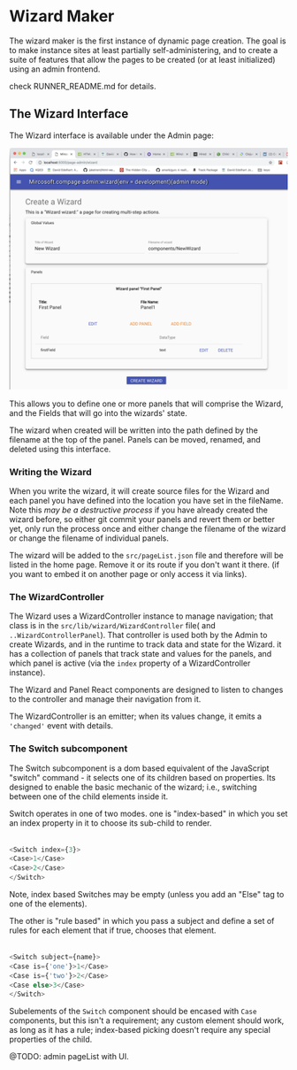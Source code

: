 # Wizard Maker

The wizard maker is the first instance of dynamic page creation.
The goal is to make instance sites at least partially self-administering,
and to create a suite of features that allow the pages
to be created (or at least initialized) using an admin frontend.

check RUNNER_README.md for details. 

## The Wizard Interface

The Wizard interface is available under the Admin page:

![admin mode](doc/wizard_creator.png)

This allows you to define one or more panels that will comprise the Wizard,
and the Fields that will go into the wizards' state. 

The wizard when created will be written into the path defined by the filename
at the top of the panel. Panels can be moved, renamed, and deleted using this 
interface. 

### Writing the Wizard 

When you write the wizard, it will create source files for the Wizard and each panel
you have defined into the location you have set in the fileName. 
Note this *may be a destructive process* if you have already created the wizard
before, so either git commit your panels and revert them or better yet, only
run the process once and either change the filename of the wizard or 
change the filename of individual panels. 


The wizard will be added to the `src/pageList.json` file and therefore will be
listed in the home page. Remove it or its route if you don't want it there. 
(if you want to embed it on another page or only access it via links). 

### The WizardController

The Wizard uses a WizardController instance to manage navigation; that class
is in the `src/lib/wizard/WizardController` file( and `..WizardControllerPanel`).
That controller is used both by the Admin to create Wizards, and in the runtime
to track data and state for the Wizard. it has a collection of panels that 
track state and values for the panels, and which panel is active 
(via the `index` property of a WizardController instance).

The Wizard and Panel React components are designed to listen to changes to the
controller and manage their navigation from it. 

The WizardController is an emitter; when its values change, it emits a `'changed'`
event with details. 

### The Switch subcomponent

The Switch subcomponent is a dom based equivalent of the JavaScript "switch" 
command - it selects one of its children based on properties. Its designed
to enable the basic mechanic of the wizard; i.e., switching between one of 
the child elements inside it. 

Switch operates in one of two modes. one is "index-based" in which you set 
an index property in it to choose its sub-child to render. 

````javascript

<Switch index={3}>
<Case>1</Case>
<Case>2</Case>
</Switch>

````
Note, index based Switches may be empty (unless you add an "Else" tag to one of the elements).

The other is 
"rule based" in which you pass a subject and define a set of rules for each
element that if true, chooses that element. 

````javascript

<Switch subject={name}>
<Case is={'one'}>1</Case>
<Case is={'two'}>2</Case>
<Case else>3</Case>
</Switch>

````

Subelements of the `Switch` component should be encased with `Case` components, 
but this isn't a requirement; any custom element should work, as long as it has a rule;
index-based picking doesn't require any special properties of the child. 


@TODO: admin pageList with UI. 
